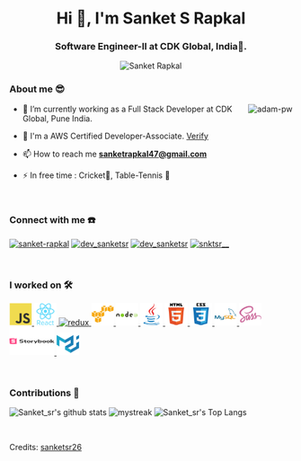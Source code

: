 <h1 align="center">Hi 👋, I'm Sanket S Rapkal</h1>
<h3 align="center">Software Engineer-II at CDK Global, India🌟.</h3>
<p align="center"> <img src="https://komarev.com/ghpvc/?username=sanketsr26&label=Profile%20views&color=orange&style=flat"
    alt="Sanket Rapkal" />
</p>

<h3 align="left">About me 😎</h3>
<p><img align="right" src="https://github.com/Adam-pw/Adam-pw/blob/main/animation_500_kxa883sd.gif" alt="adam-pw" /></p>

- 🌱 I’m currently working as a Full Stack Developer at CDK Global, Pune India.

- 🏅 I'm a AWS Certified Developer-Associate. [Verify](https://www.credly.com/badges/64b712d1-63be-44d1-b5ca-f51fff57d2f4/public_url) 

- 📫 How to reach me **sanketrapkal47@gmail.com**

- ⚡ In free time : Cricket🏏, Table-Tennis 🏓

<br>

<h3 align="left">Connect with me ☎️</h3>
<p align="left">
  <a href="https:https://www.linkedin.com/in/sanket-rapkal/" target="_blank"><img align="center"
      src="https://raw.githubusercontent.com/rahuldkjain/github-profile-readme-generator/master/src/images/icons/Social/linked-in-alt.svg"
      alt="sanket-rapkal" height="30" width="40" /></a>
  <a href="https://stackoverflow.com/users/18292502/dev-sanketsr" target="_blank"><img align="center"
      src="https://github.com/rahuldkjain/github-profile-readme-generator/blob/master/src/images/icons/Social/stack-overflow.svg"
      alt="dev_sanketsr" height="30" width="40" /></a>
  <a href="https://www.hackerrank.com/dev_sanketsr" target="blank"><img align="center"
      src="https://github.com/rahuldkjain/github-profile-readme-generator/blob/master/src/images/icons/Social/hackerrank.svg"
      alt="dev_sanketsr" height="30" width="40" /></a>
  <a href="https://www.instagram.com/snktsr__/" target="blank"><img align="center"
      src="https://raw.githubusercontent.com/rahuldkjain/github-profile-readme-generator/master/src/images/icons/Social/instagram.svg"
      alt="snktsr__" height="30" width="40" /></a>
</p>

<br>

<h3 align="left">I worked on 🛠</h3>

<p align="left">
  <a href="https://developer.mozilla.org/en-US/docs/Web/JavaScript" target="_blank" rel="noreferrer">
    <img src="https://raw.githubusercontent.com/devicons/devicon/master/icons/javascript/javascript-original.svg" alt="javascript" width="40" height="40" />
  </a>
  <a href="https://reactjs.org/" target="_blank" rel="noreferrer">
    <img src="https://raw.githubusercontent.com/devicons/devicon/master/icons/react/react-original-wordmark.svg" alt="react" width="40" height="40" />
  </a>
  <a href="https://redux.js.org/" target="_blank" rel="noreferrer">
    <img src="https://github.com/rahuldkjain/github-profile-readme-generator/blob/master/src/images/icons/FrontendDevelopment/redux.svg" alt="redux" width="40" height="40" />
  </a>
  <a href="https://aws.amazon.com/" target="_blank" rel="noreferrer">
    <img src="https://github.com/devicons/devicon/blob/master/icons/amazonwebservices/amazonwebservices-original.svg" alt="aws" width="40" height="40" />
  </a>
  <a href="https://nodejs.org" target="_blank" rel="noreferrer">
    <img src="https://raw.githubusercontent.com/devicons/devicon/master/icons/nodejs/nodejs-original-wordmark.svg" alt="nodejs" width="40" height="40" />
  </a>
  <a href="https://www.java.com" target="_blank" rel="noreferrer">
    <img src="https://raw.githubusercontent.com/devicons/devicon/master/icons/java/java-original.svg" alt="java" width="40" height="40" />
  </a>
  <a href="https://www.w3.org/html/" target="_blank" rel="noreferrer">
    <img src="https://raw.githubusercontent.com/devicons/devicon/master/icons/html5/html5-original-wordmark.svg" alt="html5" width="40" height="40" />
  </a>
  <a href="https://www.w3schools.com/css/" target="_blank" rel="noreferrer">
    <img src="https://raw.githubusercontent.com/devicons/devicon/master/icons/css3/css3-original-wordmark.svg" alt="css3" width="40" height="40" />
  </a>
  <a href="https://www.mysql.com/" target="_blank" rel="noreferrer">
    <img src="https://raw.githubusercontent.com/devicons/devicon/master/icons/mysql/mysql-original-wordmark.svg" alt="mysql" width="40" height="40" />
  </a>
  <a href="https://sass-lang.com" target="_blank" rel="noreferrer">
    <img src="https://raw.githubusercontent.com/devicons/devicon/master/icons/sass/sass-original.svg" alt="sass" width="40" height="40" />
  </a>
  <a href="https://storybook.js.org/" target="_blank" rel="noreferrer">
    <img src="https://github.com/devicons/devicon/blob/master/icons/storybook/storybook-original-wordmark.svg" alt="javascript" width="80" height="50" />
  </a>
  <a href="https://v4.mui.com/" target="_blank" rel="noreferrer">
    <img src="https://github.com/devicons/devicon/blob/master/icons/materialui/materialui-original.svg" alt="material-ui" width="40" height="40" />
  </a>
</p>

<br>

<h3>Contributions 🏅</h3>

![Sanket_sr's github stats](https://github-readme-stats.vercel.app/api?username=sanketsr26&show_icons=true&theme=tokyonight)
<img src="https://github-readme-streak-stats.herokuapp.com/?user=sanketsr26&theme=tokyonight" alt="mystreak"/>
![Sanket_sr's Top Langs](https://github-readme-stats.vercel.app/api/top-langs/?username=sanketsr26&theme=tokyonight&layout=compact)

<br>

Credits: [sanketsr26](https://github.com/sanketsr26)
